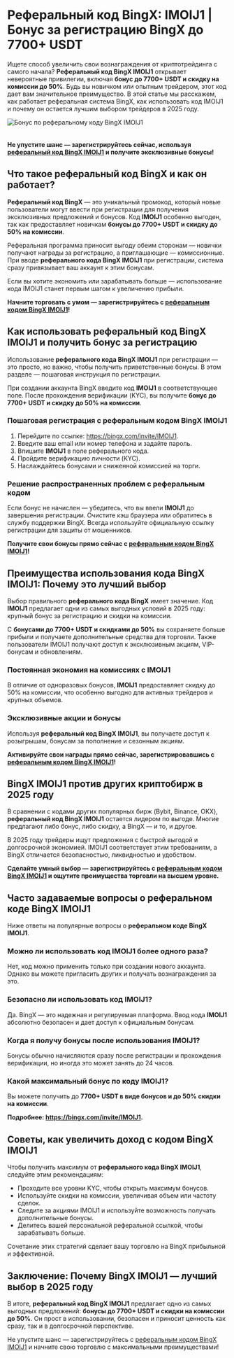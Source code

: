 <h1>Реферальный код BingX: IMOIJ1 | Бонус за регистрацию BingX до 7700+ USDT</h1>
<p>Ищете способ увеличить свои вознаграждения от криптотрейдинга с самого начала? <strong>Реферальный код BingX IMOIJ1</strong> открывает невероятные привилегии, включая <strong>бонус до 7700+ USDT и скидку на комиссии до 50%</strong>. Будь вы новичком или опытным трейдером, этот код дает вам значительное преимущество. В этой статье мы расскажем, как работает реферальная система BingX, как использовать код IMOIJ1 и почему он остается лучшим выбором трейдеров в 2025 году.</p>
<img src="https://images.mirror-media.xyz/publication-images/ubp9hkvKYCbqJ3NidSYp3.png" alt="Бонус по реферальному коду BingX IMOIJ1" style="max-width:100%;height:auto;margin-bottom:20px;">
<p><strong>Не упустите шанс — зарегистрируйтесь сейчас, используя <a href="https://bingx.com/invite/IMOIJ1">реферальный код BingX IMOIJ1</a> и получите эксклюзивные бонусы!</strong></p>

<h2>Что такое реферальный код BingX и как он работает?</h2>
<p><strong>Реферальный код BingX</strong> — это уникальный промокод, который новые пользователи могут ввести при регистрации для получения эксклюзивных предложений и бонусов. Код <strong>IMOIJ1</strong> особенно выгоден, так как предоставляет новичкам <strong>бонусы до 7700+ USDT и скидку до 50% на комиссии</strong>.</p>
<p>Реферальная программа приносит выгоду обеим сторонам — новички получают награды за регистрацию, а приглашающие — комиссионные. При вводе <strong>реферального кода BingX IMOIJ1</strong> при регистрации, система сразу привязывает ваш аккаунт к этим бонусам.</p>
<p>Если вы хотите экономить или зарабатывать больше — использование кода IMOIJ1 станет первым шагом к увеличению прибыли.</p>
<p><strong>Начните торговать с умом — зарегистрируйтесь с <a href="https://bingx.com/invite/IMOIJ1">реферальным кодом BingX IMOIJ1</a>!</strong></p>

<h2>Как использовать реферальный код BingX IMOIJ1 и получить бонус за регистрацию</h2>
<p>Использование <strong>реферального кода BingX IMOIJ1</strong> при регистрации — это просто, но важно, чтобы получить приветственные бонусы. В этом разделе — пошаговая инструкция по регистрации.</p>
<p>При создании аккаунта BingX введите код <strong>IMOIJ1</strong> в соответствующее поле. После прохождения верификации (KYC), вы получите <strong>бонус до 7700+ USDT и скидку до 50% на комиссии</strong>.</p>

<h3>Пошаговая регистрация с реферальным кодом BingX IMOIJ1</h3>
<ol>
<li>Перейдите по ссылке: <a href="https://bingx.com/invite/IMOIJ1">https://bingx.com/invite/IMOIJ1</a>.</li>
<li>Введите ваш email или номер телефона и задайте пароль.</li>
<li>Впишите <strong>IMOIJ1</strong> в поле реферального кода.</li>
<li>Пройдите верификацию личности (KYC).</li>
<li>Наслаждайтесь бонусами и сниженной комиссией на торги.</li>
</ol>

<h3>Решение распространенных проблем с реферальным кодом</h3>
<p>Если бонус не начислен — убедитесь, что вы ввели <strong>IMOIJ1</strong> до завершения регистрации. Очистите кэш браузера или обратитесь в службу поддержки BingX. Всегда используйте официальную ссылку регистрации для защиты от мошенников.</p>
<p><strong>Получите свои бонусы прямо сейчас с <a href="https://bingx.com/invite/IMOIJ1">реферальным кодом BingX IMOIJ1</a>!</strong></p>

<h2>Преимущества использования кода BingX IMOIJ1: Почему это лучший выбор</h2>
<p>Выбор правильного <strong>реферального кода BingX</strong> имеет значение. Код <strong>IMOIJ1</strong> предлагает одни из самых выгодных условий в 2025 году: крупный бонус за регистрацию и скидки на комиссии.</p>
<p>С <strong>бонусами до 7700+ USDT и скидками до 50%</strong> вы сохраняете больше прибыли и получаете дополнительные средства для торговли. Также пользователи IMOIJ1 получают доступ к эксклюзивным акциям, VIP-бонусам и обновлениям.</p>

<h3>Постоянная экономия на комиссиях с IMOIJ1</h3>
<p>В отличие от одноразовых бонусов, <strong>IMOIJ1</strong> предоставляет скидку до 50% на комиссии, что особенно выгодно для активных трейдеров и крупных объемов.</p>

<h3>Эксклюзивные акции и бонусы</h3>
<p>Используя <strong>реферальный код BingX IMOIJ1</strong>, вы получаете доступ к розыгрышам, бонусам за пополнение и сезонным акциям.</p>
<p><strong>Активируйте свои награды прямо сейчас, зарегистрировавшись с <a href="https://bingx.com/invite/IMOIJ1">реферальным кодом BingX IMOIJ1</a>!</strong></p>

<h2>BingX IMOIJ1 против других криптобирж в 2025 году</h2>
<p>В сравнении с кодами других популярных бирж (Bybit, Binance, OKX), <strong>реферальный код BingX IMOIJ1</strong> остается лидером по выгоде. Многие предлагают либо бонус, либо скидку, а BingX — и то, и другое.</p>
<p>В 2025 году трейдеры ищут предложения с быстрой выгодой и долгосрочной экономией. IMOIJ1 соответствует этим требованиям, а BingX отличается безопасностью, ликвидностью и удобством.</p>
<p><strong>Сделайте умный выбор — зарегистрируйтесь с <a href="https://bingx.com/invite/IMOIJ1">реферальным кодом BingX IMOIJ1</a> и ощутите преимущества торговли на высшем уровне.</strong></p>

<h2>Часто задаваемые вопросы о реферальном коде BingX IMOIJ1</h2>
<p>Ниже ответы на популярные вопросы о <strong>реферальном коде BingX IMOIJ1</strong>.</p>

<h3>Можно ли использовать код IMOIJ1 более одного раза?</h3>
<p>Нет, код можно применить только при создании нового аккаунта. Однако вы можете пригласить других и получать вознаграждения за это.</p>

<h3>Безопасно ли использовать код IMOIJ1?</h3>
<p>Да. BingX — это надежная и регулируемая платформа. Ввод кода <strong>IMOIJ1</strong> абсолютно безопасен и дает доступ к официальным бонусам.</p>

<h3>Когда я получу бонусы после использования IMOIJ1?</h3>
<p>Бонусы обычно начисляются сразу после регистрации и прохождения верификации, но иногда это может занять до 24 часов.</p>

<h3>Какой максимальный бонус по коду IMOIJ1?</h3>
<p>Вы можете получить до <strong>7700+ USDT в виде бонусов и до 50% скидки на комиссии</strong>.</p>
<p><strong>Подробнее: <a href="https://bingx.com/invite/IMOIJ1">https://bingx.com/invite/IMOIJ1</a>.</strong></p>

<h2>Советы, как увеличить доход с кодом BingX IMOIJ1</h2>
<p>Чтобы получить максимум от <strong>реферального кода BingX IMOIJ1</strong>, следуйте этим рекомендациям:</p>
<ul>
<li>Проходите все уровни KYC, чтобы открыть максимум бонусов.</li>
<li>Используйте скидки на комиссии, увеличивая объем или частоту сделок.</li>
<li>Следите за акциями IMOIJ1 и используйте возможность получать дополнительные бонусы.</li>
<li>Делитесь вашей персональной реферальной ссылкой, чтобы зарабатывать больше.</li>
</ul>
<p>Сочетание этих стратегий сделает вашу торговлю на BingX прибыльной и эффективной.</p>

<h2>Заключение: Почему BingX IMOIJ1 — лучший выбор в 2025 году</h2>
<p>В итоге, <strong>реферальный код BingX IMOIJ1</strong> предлагает одно из самых выгодных предложений: <strong>бонусы до 7700+ USDT и скидки на комиссии до 50%</strong>. Он прост в использовании, безопасен и приносит ценность как сразу, так и в долгосрочной перспективе.</p>
<p>Не упустите шанс — зарегистрируйтесь с <a href="https://bingx.com/invite/IMOIJ1">реферальным кодом BingX IMOIJ1</a> и начните свою торговлю с максимальными преимуществами!</p>
